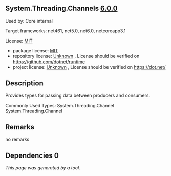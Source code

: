 System.Threading.Channels [6.0.0](https://www.nuget.org/packages/System.Threading.Channels/6.0.0)
--------------------

Used by: Core internal

Target frameworks: net461, net5.0, net6.0, netcoreapp3.1

License: [MIT](../../../../licenses/mit) 

- package license: [MIT](https://licenses.nuget.org/MIT) 
- repository license: [Unknown](https://github.com/dotnet/runtime) , License should be verified on https://github.com/dotnet/runtime
- project license: [Unknown](https://dot.net/) , License should be verified on https://dot.net/

Description
-----------
Provides types for passing data between producers and consumers.

Commonly Used Types:
System.Threading.Channel
System.Threading.Channel<T>

Remarks
-----------
no remarks


Dependencies 0
-----------


*This page was generated by a tool.*